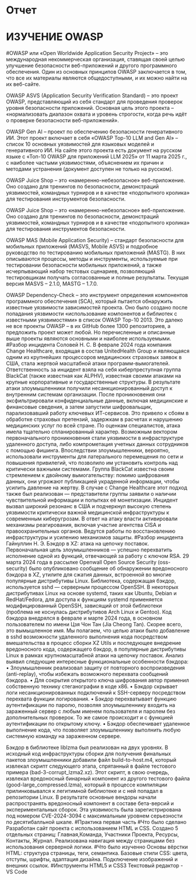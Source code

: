 # Отчет
# ИЗУЧЕНИЕ OWASP

#OWASP или «Open Worldwide Application Security Project» – это международная некоммерческая организация, ставящая своей целью улучшение безопасности веб-приложений и другого программного обеспечения. Один из основных принципов OWASP заключается в том, что все их материалы являются общедоступными, и их можно найти на их веб-сайте.

OWASP ASVS (Application Security Verification Standard) – это проект OWASP, представляющий из себя стандарт для проведения проверок уровня безопасности приложений. Основная цель этого проекта – «нормализовать диапазон охвата и уровень строгости, когда речь идёт о проверке безопасности веб-приложений».

OWASP Gen AI – проект по обеспечению безопасности генеративного ИИ. Этот проект включает в себя «OWASP Top-10 LLM and Gen AI» – список 10 основных уязвимостей для языковых моделей и генеративного ИИ. На сайте
этого проекта есть документ на русском языке с «Топ-10 OWASP для приложений LLM 2025» от 11 марта 2025 г., с наиболее частыми уязвимостями, объяснением их причин и методами устранения (документ доступен не только на русском).

OWASP Juice Shop – это «намеренно-небезопасное» веб-приложение. Оно создано для тренингов по безопасности, демонстраций уязвимостей, командных турниров и в качестве «подопытного кролика» для тестирования инструментов безопасности.

OWASP Juice Shop – это «намеренно-небезопасное» веб-приложение. Оно создано для тренингов по безопасности, демонстраций уязвимостей, командных турниров и в качестве «подопытного кролика» для тестирования инструментов безопасности.

OWASP MAS (Mobile Application Security) – стандарт безопасности для мобильных приложений (MASVS, Mobile ASVS) и подробное руководство по тестированию мобильных приложений (MASTG). В них описываются процессы, методы и инструменты, используемые при тестировании безопасности мобильных приложений, а также исчерпывающий набор тестовых сценариев, позволяющий тестировщикам получать согласованные и полные результаты. Текущая версия MASVS – 2.1.0, MASTG – 1.7.0.

OWASP Dependency-Check – это инструмент определения компонентов программного обеспечения (SCA), который пытается обнаружить известные уязвимости зависимостей проекта. Оно было создано после попадания уязвимости «использование компонентов и библиотек с известными уязвимостями» в список OWASP Top-10 2013.
Это далеко не все проекты OWASP – в их GitHub более 1300 репозиториев, а предложить проект может любой. Но перечисленные и описанные выше проекты являются основными и наиболее используемыми.
#Разбор инцидента Соловей Н. С.
В феврале 2024 года компания Change Healthcare, входящая в состав UnitedHealth Group и являющаяся одним из крупнейших процессоров медицинских страховых заявок в США, стала жертвой масштабной атаки программ-вымогателей. Ответственность за инцидент взяла на себя киберпреступная группа BlackCat (также известная как ALPHV), известная своими атаками на крупные корпоративные и государственные структуры.
В результате атаки злоумышленники получили несанкционированный доступ к внутренним системам организации. После проникновения они эксфильтрировали конфиденциальные данные, включая медицинские и финансовые сведения, а затем запустили шифровальщик, парализовавший работу ключевых ИТ-сервисов. Это привело к сбоям в обработке страховых претензий, задержкам в расчетах и нарушению медицинских услуг по всей стране.
По оценкам специалистов, атака имела тщательно спланированный характер. Возможным вектором первоначального проникновения стали уязвимости в инфраструктуре удаленного доступа, либо компрометация учетных данных сотрудников с помощью фишинга. Впоследствии злоумышленники, вероятно, использовали инструменты для латерального перемещения по сети и повышения привилегий, что позволило им установить контроль над критически важными системами.
Группа BlackCat известна своим стремлением к двойному вымогательству: помимо шифрования данных, они угрожают публикацией украденной информации, чтобы усилить давление на жертву. В случае с Change Healthcare этот подход также был реализован — представители группы заявили о наличии чувствительной информации и попытках её монетизации.
Инцидент вызвал широкий резонанс в США и подчеркнул высокую степень уязвимости критически важной медицинской инфраструктуры к современным киберугрозам. В ответ на атаку власти активировали механизмы реагирования, включая участие агентства CISA и правоохранительных органов. Ведутся работы по восстановлению инфраструктуры и усилению механизмов защиты.
#Разбор инцидента Гайнуллин Н. Э.
Бэкдор в XZ: атака на цепочку поставок.
Первоначальная цель злоумышленников — успешно перехватить исполнение одной из функций, отвечающей за работу с ключом RSA.
29 марта 2024 года в рассылке Openwall Open Source Security (oss-security) было опубликовано сообщение об обнаружении вредоносного бэкдора в XZ, утилите для сжатия данных, встроенной во многие популярные дистрибутивы Linux. Библиотека, содержащая бэкдор, используется sshd — серверным процессом OpenSSH. В некоторых дистрибутивах Linux на основе systemd, таких как Ubuntu, Debian и RedHat/Fedora, для доступа к функциям systemd применяется модифицированный OpenSSH, зависящий от этой библиотеки (проблема не коснулась дистрибутивов Arch Linux и Gentoo). Код бэкдора внедрялся в феврале и марте 2024 года, в основном пользователем по имени Цзя Чон Тан (Jia Cheong Tan). Скорее всего, это вымышленное имя. Мы полагаем, что целью атаки было добавление в sshd возможности удаленного выполнения кода посредством вмешательства в процесс сборки XZ Utils и последующее внедрение вредоносного кода, содержащего бэкдор, в популярные дистрибутивы Linux в рамках крупномасштабной атаки на цепочку поставок.
Анализ выявил следующие интересные функциональные особенности бэкдора:
•	Злоумышленник реализовал защиту от повторного воспроизведения (anti-replay), чтобы избежать возможного перехвата сообщений бэкдора.
•	Для сокрытия открытого ключа шифрования автор применил собственную технику стеганографии в коде x86.
•	Бэкдор скрывает логи несанкционированных подключений к SSH-серверу посредством перехвата функции логирования.
•	Бэкдор перехватывает функцию аутентификации по паролю, позволяя злоумышленнику входить на зараженный сервер с любым именем пользователя и паролем без дополнительных проверок. То же самое происходит и с функцией аутентификации по открытому ключу.
•	Бэкдор обеспечивает удаленное выполнение кода, что позволяет злоумышленнику выполнить любую системную команду на зараженном сервере.

Бэкдор в библиотеке liblzma был реализован на двух уровнях. В исходный код инфраструктуры сборки для получения финальных пакетов злоумышленники добавили файл build-to-host.m4, который извлекал скрипт следующего этапа, спрятанный в файле тестового примера (bad-3-corrupt_lzma2.xz). Этот скрипт, в свою очередь, извлекал вредоносный бинарный компонент из другого тестового файла (good-large_compressed.lzma), который в процессе компиляции прилинковывался к легитимной библиотеке и с ней попадал в репозитории Linux. В результате основные вендоры начали распространять вредоносный компонент в составе бета-версий и экспериментальных сборок. Эта уязвимость была зарегистрирована под номером CVE-2024-3094 с максимальным уровнем серьезности по десятибалльной шкале.
#Практика первая часть
#Что было сделано
Разработан сайт проекта с использованием HTML и CSS.
Создано 5 отдельных страниц: Главная,Команда, Участники Проекта, Ресурсы, Контакты, Журнал.
Реализована навигация между страницами без использования серверной логики.
#Что было изученно
Основы вёрстки HTML: структура страницы, теги, семантика.
Базовые стили CSS: цвета, отступы, шрифты, адаптация дизайна.
Подключение изображений и внешних ссылок.
#Инструменты
HTML5 и CSS3
Текстовый редактор - VS Code

